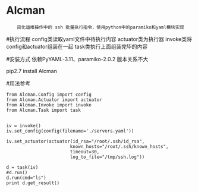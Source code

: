 # Alcman
```
    简化运维操作中的 ssh 批量执行指令，使用python中的paramiko和yaml模块实现
``` 

#执行流程
    config类读取yaml文件中待执行内容
    actuator类为执行器
    invoke类将config和actuator组装在一起
    task类执行上面组装完毕的内容

#安装方式 
依赖PyYAML-3.11、paramiko-2.0.2 版本关系不大

pip2.7 install Alcman

#用法参考
```
from Alcman.Config import config
from Alcman.Actuator import actuator
from Alcman.Invoke import invoke
from Alcman.Task import task


iv = invoke()
iv.set_config(config(filename='./servers.yaml'))

iv.set_actuator(actuator(id_rsa="/root/.ssh/id_rsa", 
                        known_hosts="/root/.ssh/known_hosts", 
                        timeout=30,
                        log_to_file="/tmp/ssh.log"))

d = task(iv)
#d.run()
d.run(cmd="ls")
print d.get_result()
```


